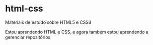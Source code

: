 # html-css
 Materiais de estudo sobre HTML5 e CSS3

 Estou aprendendo HTML e CSS, e agora também estou aprendendo a gerenciar repositórios.
